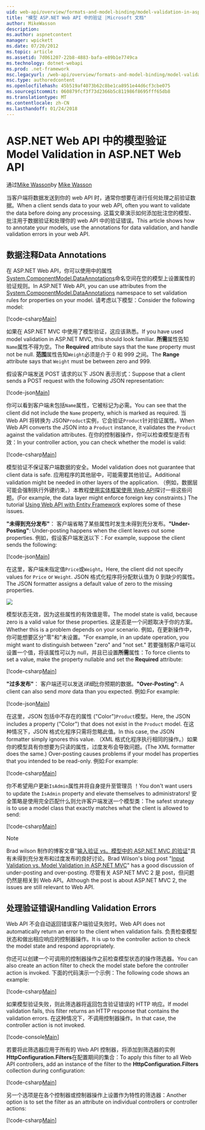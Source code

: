 ```yaml
---
uid: web-api/overview/formats-and-model-binding/model-validation-in-aspnet-web-api
title: "模型 ASP.NET Web API 中的验证 |Microsoft 文档"
author: MikeWasson
description: 
ms.author: aspnetcontent
manager: wpickett
ms.date: 07/20/2012
ms.topic: article
ms.assetid: 7d061207-22b8-4883-bafa-e89b1e7749ca
ms.technology: dotnet-webapi
ms.prod: .net-framework
msc.legacyurl: /web-api/overview/formats-and-model-binding/model-validation-in-aspnet-web-api
msc.type: authoredcontent
ms.openlocfilehash: 45b519af4073b62c8be1ca8951e44d6cf3cbe075
ms.sourcegitcommit: 060879fcf3f73d2366b5c811986f8695fff65db8
ms.translationtype: MT
ms.contentlocale: zh-CN
ms.lasthandoff: 01/24/2018
---
```

<a name="model-validation-in-aspnet-web-api"></a><span data-ttu-id="75d09-102">ASP.NET Web API 中的模型验证</span><span class="sxs-lookup"><span data-stu-id="75d09-102">Model Validation in ASP.NET Web API</span></span>
====================
<span data-ttu-id="75d09-103">通过[Mike Wasson](https://github.com/MikeWasson)</span><span class="sxs-lookup"><span data-stu-id="75d09-103">by [Mike Wasson](https://github.com/MikeWasson)</span></span>

<span data-ttu-id="75d09-104">当客户端将数据发送到你的 web API 时，通常你想要在进行任何处理之前验证数据。</span><span class="sxs-lookup"><span data-stu-id="75d09-104">When a client sends data to your web API, often you want to validate the data before doing any processing.</span></span> <span data-ttu-id="75d09-105">这篇文章演示如何添加批注您的模型、 批注用于数据验证和处理你的 web API 中的验证错误。</span><span class="sxs-lookup"><span data-stu-id="75d09-105">This article shows how to annotate your models, use the annotations for data validation, and handle validation errors in your web API.</span></span>

## <a name="data-annotations"></a><span data-ttu-id="75d09-106">数据注释</span><span class="sxs-lookup"><span data-stu-id="75d09-106">Data Annotations</span></span>

<span data-ttu-id="75d09-107">在 ASP.NET Web API，你可以使用中的属性[System.ComponentModel.DataAnnotations](https://msdn.microsoft.com/library/system.componentmodel.dataannotations.aspx)命名空间在您的模型上设置属性的验证规则。</span><span class="sxs-lookup"><span data-stu-id="75d09-107">In ASP.NET Web API, you can use attributes from the [System.ComponentModel.DataAnnotations](https://msdn.microsoft.com/library/system.componentmodel.dataannotations.aspx) namespace to set validation rules for properties on your model.</span></span> <span data-ttu-id="75d09-108">请考虑以下模型：</span><span class="sxs-lookup"><span data-stu-id="75d09-108">Consider the following model:</span></span>

[!code-csharp[Main](model-validation-in-aspnet-web-api/samples/sample1.cs)]

<span data-ttu-id="75d09-109">如果在 ASP.NET MVC 中使用了模型验证，这应该熟悉。</span><span class="sxs-lookup"><span data-stu-id="75d09-109">If you have used model validation in ASP.NET MVC, this should look familiar.</span></span> <span data-ttu-id="75d09-110">**所需**属性告知`Name`属性不得为空。</span><span class="sxs-lookup"><span data-stu-id="75d09-110">The **Required** attribute says that the `Name` property must not be null.</span></span> <span data-ttu-id="75d09-111">**范围**属性告知`Weight`必须是介于 0 和 999 之间。</span><span class="sxs-lookup"><span data-stu-id="75d09-111">The **Range** attribute says that `Weight` must be between zero and 999.</span></span>

<span data-ttu-id="75d09-112">假设客户端发送 POST 请求的以下 JSON 表示形式：</span><span class="sxs-lookup"><span data-stu-id="75d09-112">Suppose that a client sends a POST request with the following JSON representation:</span></span>

[!code-json[Main](model-validation-in-aspnet-web-api/samples/sample2.json)]

<span data-ttu-id="75d09-113">你可以看到客户端未包括`Name`属性，它被标记为必需。</span><span class="sxs-lookup"><span data-stu-id="75d09-113">You can see that the client did not include the `Name` property, which is marked as required.</span></span> <span data-ttu-id="75d09-114">当 Web API 将转换为 JSON`Product`实例，它会验证`Product`针对验证属性。</span><span class="sxs-lookup"><span data-stu-id="75d09-114">When Web API converts the JSON into a `Product` instance, it validates the `Product` against the validation attributes.</span></span> <span data-ttu-id="75d09-115">在你的控制器操作，你可以检查模型是否有效：</span><span class="sxs-lookup"><span data-stu-id="75d09-115">In your controller action, you can check whether the model is valid:</span></span>

[!code-csharp[Main](model-validation-in-aspnet-web-api/samples/sample3.cs)]

<span data-ttu-id="75d09-116">模型验证不保证客户端数据的安全。</span><span class="sxs-lookup"><span data-stu-id="75d09-116">Model validation does not guarantee that client data is safe.</span></span> <span data-ttu-id="75d09-117">应用程序的其他层中，可能需要其他验证。</span><span class="sxs-lookup"><span data-stu-id="75d09-117">Additional validation might be needed in other layers of the application.</span></span> <span data-ttu-id="75d09-118">（例如，数据层可能会强制执行外键约束。）本教程[使用实体框架使用 Web API](../data/using-web-api-with-entity-framework/part-1.md)探讨一些这些问题。</span><span class="sxs-lookup"><span data-stu-id="75d09-118">(For example, the data layer might enforce foreign key constraints.) The tutorial [Using Web API with Entity Framework](../data/using-web-api-with-entity-framework/part-1.md) explores some of these issues.</span></span>

<span data-ttu-id="75d09-119">**"未得到充分发布"**： 客户端省略了某些属性时发生未得到充分发布。</span><span class="sxs-lookup"><span data-stu-id="75d09-119">**"Under-Posting"**: Under-posting happens when the client leaves out some properties.</span></span> <span data-ttu-id="75d09-120">例如，假设客户端发送以下：</span><span class="sxs-lookup"><span data-stu-id="75d09-120">For example, suppose the client sends the following:</span></span>

[!code-json[Main](model-validation-in-aspnet-web-api/samples/sample4.json)]

<span data-ttu-id="75d09-121">在这里，客户端未指定值`Price`或`Weight`。</span><span class="sxs-lookup"><span data-stu-id="75d09-121">Here, the client did not specify values for `Price` or `Weight`.</span></span> <span data-ttu-id="75d09-122">JSON 格式化程序将分配默认值为 0 到缺少的属性。</span><span class="sxs-lookup"><span data-stu-id="75d09-122">The JSON formatter assigns a default value of zero to the missing properties.</span></span>

![](model-validation-in-aspnet-web-api/_static/image1.png)

<span data-ttu-id="75d09-123">模型状态无效，因为这些属性的有效值是零。</span><span class="sxs-lookup"><span data-stu-id="75d09-123">The model state is valid, because zero is a valid value for these properties.</span></span> <span data-ttu-id="75d09-124">这是否是一个问题取决于你的方案。</span><span class="sxs-lookup"><span data-stu-id="75d09-124">Whether this is a problem depends on your scenario.</span></span> <span data-ttu-id="75d09-125">例如，在更新操作中，你可能想要区分"零"和"未设置。"</span><span class="sxs-lookup"><span data-stu-id="75d09-125">For example, in an update operation, you might want to distinguish between "zero" and "not set."</span></span> <span data-ttu-id="75d09-126">若要强制客户端可以设置一个值，将该属性可以为 null，并且已设置**所需**属性：</span><span class="sxs-lookup"><span data-stu-id="75d09-126">To force clients to set a value, make the property nullable and set the **Required** attribute:</span></span>

[!code-csharp[Main](model-validation-in-aspnet-web-api/samples/sample5.cs?highlight=1-2)]

<span data-ttu-id="75d09-127">**"过多发布"**： 客户端还可以发送*详细*比你预期的数据。</span><span class="sxs-lookup"><span data-stu-id="75d09-127">**"Over-Posting"**: A client can also send *more* data than you expected.</span></span> <span data-ttu-id="75d09-128">例如:</span><span class="sxs-lookup"><span data-stu-id="75d09-128">For example:</span></span>

[!code-json[Main](model-validation-in-aspnet-web-api/samples/sample6.json)]

<span data-ttu-id="75d09-129">在这里，JSON 包括中不存在的属性 ("Color")`Product`模型。</span><span class="sxs-lookup"><span data-stu-id="75d09-129">Here, the JSON includes a property ("Color") that does not exist in the `Product` model.</span></span> <span data-ttu-id="75d09-130">在这种情况下，JSON 格式化程序只需将忽略此值。</span><span class="sxs-lookup"><span data-stu-id="75d09-130">In this case, the JSON formatter simply ignores this value.</span></span> <span data-ttu-id="75d09-131">（XML 格式化程序执行相同的操作。）如果你的模型具有你想要为只读的属性，过度发布会导致问题。</span><span class="sxs-lookup"><span data-stu-id="75d09-131">(The XML formatter does the same.) Over-posting causes problems if your model has properties that you intended to be read-only.</span></span> <span data-ttu-id="75d09-132">例如:</span><span class="sxs-lookup"><span data-stu-id="75d09-132">For example:</span></span>

[!code-csharp[Main](model-validation-in-aspnet-web-api/samples/sample7.cs)]

<span data-ttu-id="75d09-133">你不希望用户更新`IsAdmin`属性并将自身提升至管理员 ！</span><span class="sxs-lookup"><span data-stu-id="75d09-133">You don't want users to update the `IsAdmin` property and elevate themselves to administrators!</span></span> <span data-ttu-id="75d09-134">安全策略是使用完全匹配什么则允许客户端发送一个模型类：</span><span class="sxs-lookup"><span data-stu-id="75d09-134">The safest strategy is to use a model class that exactly matches what the client is allowed to send:</span></span>

[!code-csharp[Main](model-validation-in-aspnet-web-api/samples/sample8.cs)]

> [!NOTE]
> <span data-ttu-id="75d09-135">Brad wilson 制作的博客文章"[输入验证 vs。模型中的 ASP.NET MVC 的验证](http://bradwilson.typepad.com/blog/2010/01/input-validation-vs-model-validation-in-aspnet-mvc.html)"具有未得到充分发布和过度发布的良好讨论。</span><span class="sxs-lookup"><span data-stu-id="75d09-135">Brad Wilson's blog post "[Input Validation vs. Model Validation in ASP.NET MVC](http://bradwilson.typepad.com/blog/2010/01/input-validation-vs-model-validation-in-aspnet-mvc.html)" has a good discussion of under-posting and over-posting.</span></span> <span data-ttu-id="75d09-136">尽管有关 ASP.NET MVC 2 是 post，但问题仍然是相关到 Web API。</span><span class="sxs-lookup"><span data-stu-id="75d09-136">Although the post is about ASP.NET MVC 2, the issues are still relevant to Web API.</span></span>


## <a name="handling-validation-errors"></a><span data-ttu-id="75d09-137">处理验证错误</span><span class="sxs-lookup"><span data-stu-id="75d09-137">Handling Validation Errors</span></span>

<span data-ttu-id="75d09-138">Web API 不会自动返回错误客户端验证失败时。</span><span class="sxs-lookup"><span data-stu-id="75d09-138">Web API does not automatically return an error to the client when validation fails.</span></span> <span data-ttu-id="75d09-139">负责检查模型状态和做出相应响应的控制器操作。</span><span class="sxs-lookup"><span data-stu-id="75d09-139">It is up to the controller action to check the model state and respond appropriately.</span></span>

<span data-ttu-id="75d09-140">你还可以创建一个可调用的控制器操作之前检查模型状态的操作筛选器。</span><span class="sxs-lookup"><span data-stu-id="75d09-140">You can also create an action filter to check the model state before the controller action is invoked.</span></span> <span data-ttu-id="75d09-141">下面的代码演示一个示例：</span><span class="sxs-lookup"><span data-stu-id="75d09-141">The following code shows an example:</span></span>

[!code-csharp[Main](model-validation-in-aspnet-web-api/samples/sample9.cs)]

<span data-ttu-id="75d09-142">如果模型验证失败，则此筛选器将返回包含验证错误的 HTTP 响应。</span><span class="sxs-lookup"><span data-stu-id="75d09-142">If model validation fails, this filter returns an HTTP response that contains the validation errors.</span></span> <span data-ttu-id="75d09-143">在这种情况下，不调用控制器操作。</span><span class="sxs-lookup"><span data-stu-id="75d09-143">In that case, the controller action is not invoked.</span></span>

[!code-console[Main](model-validation-in-aspnet-web-api/samples/sample10.cmd)]

<span data-ttu-id="75d09-144">若要将此筛选器应用于所有的 Web API 控制器，将添加到筛选器的实例**HttpConfiguration.Filters**在配置期间的集合：</span><span class="sxs-lookup"><span data-stu-id="75d09-144">To apply this filter to all Web API controllers, add an instance of the filter to the **HttpConfiguration.Filters** collection during configuration:</span></span>

[!code-csharp[Main](model-validation-in-aspnet-web-api/samples/sample11.cs)]

<span data-ttu-id="75d09-145">另一个选项是在各个控制器或控制器操作上设置作为特性的筛选器：</span><span class="sxs-lookup"><span data-stu-id="75d09-145">Another option is to set the filter as an attribute on individual controllers or controller actions:</span></span>

[!code-csharp[Main](model-validation-in-aspnet-web-api/samples/sample12.cs)]
